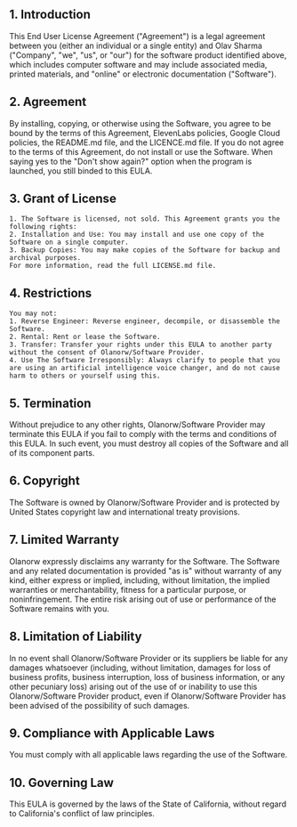## 1. Introduction
This End User License Agreement ("Agreement") is a legal agreement between you (either an individual or a single entity) and Olav Sharma ("Company", "we", "us", or "our") for the software product identified above, which includes computer software and may include associated media, printed materials, and "online" or electronic documentation ("Software").

## 2. Agreement
By installing, copying, or otherwise using the Software, you agree to be bound by the terms of this Agreement, ElevenLabs policies, Google Cloud policies, the README.md file, and the LICENCE.md file. If you do not agree to the terms of this Agreement, do not install or use the Software. When saying yes to the "Don't show again?" option when the program is launched, you still binded to this EULA.

## 3. Grant of License
    1. The Software is licensed, not sold. This Agreement grants you the following rights:
    2. Installation and Use: You may install and use one copy of the Software on a single computer.
    3. Backup Copies: You may make copies of the Software for backup and archival purposes.
    For more information, read the full LICENSE.md file.

## 4. Restrictions
    You may not:
    1. Reverse Engineer: Reverse engineer, decompile, or disassemble the Software.
    2. Rental: Rent or lease the Software.
    3. Transfer: Transfer your rights under this EULA to another party without the consent of Olanorw/Software Provider.
    4. Use The Software Irresponsibly: Always clarify to people that you are using an artificial intelligence voice changer, and do not cause harm to others or yourself using this.

## 5. Termination
Without prejudice to any other rights, Olanorw/Software Provider may terminate this EULA if you fail to comply with the terms and conditions of this EULA. In such event, you must destroy all copies of the Software and all of its component parts.

## 6. Copyright
The Software is owned by Olanorw/Software Provider and is protected by United States copyright law and international treaty provisions.

## 7. Limited Warranty
Olanorw expressly disclaims any warranty for the Software. The Software and any related documentation is provided "as is" without warranty of any kind, either express or implied, including, without limitation, the implied warranties or merchantability, fitness for a particular purpose, or noninfringement. The entire risk arising out of use or performance of the Software remains with you.

## 8. Limitation of Liability
In no event shall Olanorw/Software Provider or its suppliers be liable for any damages whatsoever (including, without limitation, damages for loss of business profits, business interruption, loss of business information, or any other pecuniary loss) arising out of the use of or inability to use this Olanorw/Software Provider product, even if Olanorw/Software Provider has been advised of the possibility of such damages.

## 9. Compliance with Applicable Laws
You must comply with all applicable laws regarding the use of the Software.

## 10. Governing Law
This EULA is governed by the laws of the State of California, without regard to California's conflict of law principles.